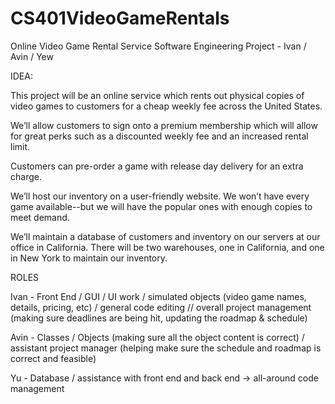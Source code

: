 # CS401VideoGameRentals
Online Video Game Rental Service Software Engineering Project - Ivan / Avin / Yew

IDEA:

This project will be an online service which rents out physical copies of video games to customers for a cheap weekly fee across the United States. 

We’ll allow customers to sign onto a premium membership which will allow for great perks such as a discounted weekly fee and an increased rental limit.

Customers can pre-order a game with release day delivery for an extra charge. 

We’ll host our inventory on a user-friendly website. We won’t have every game available--but we will have the popular ones with enough copies to meet demand.

We’ll maintain a database of customers and inventory on our servers at our office in California.
There will be two warehouses, one in California, and one in New York to maintain our inventory.

ROLES

Ivan - Front End / GUI / UI work / simulated objects (video game names, details, pricing, etc) / general code editing // overall project management (making sure deadlines are being hit, updating the roadmap & schedule)

Avin - Classes / Objects (making sure all the object content is correct) / assistant project manager (helping make sure the schedule and roadmap is correct and feasible)

Yu - Database / assistance with front end and back end -> all-around code management

